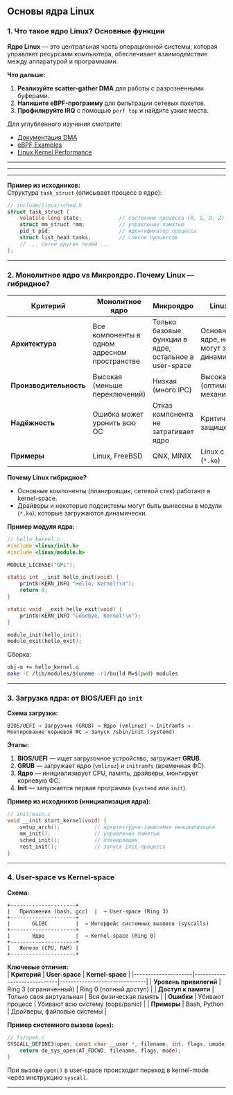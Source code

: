## **Основы ядра Linux**  
### **1. Что такое ядро Linux? Основные функции**  
**Ядро Linux** — это центральная часть операционной системы, которая управляет ресурсами компьютера, обеспечивает взаимодействие между аппаратурой и программами.  


**Что дальше:**  
1. **Реализуйте scatter-gather DMA** для работы с разрозненными буферами.  
2. **Напишите eBPF-программу** для фильтрации сетевых пакетов.  
3. **Профилируйте IRQ** с помощью `perf top` и найдите узкие места.  

Для углубленного изучения смотрите:  
- [Документация DMA](https://www.kernel.org/doc/html/latest/core-api/dma-api.html)  
- [eBPF Examples](https://github.com/iovisor/bcc)  
- [Linux Kernel Performance](https://brendangregg.com/linuxperf.html)  


---
---
---

**Пример из исходников:**  
Структура `task_struct` (описывает процесс в ядре):  
```c
// include/linux/sched.h
struct task_struct {
    volatile long state;            // состояние процесса (R, S, D, Z)
    struct mm_struct *mm;           // управление памятью
    pid_t pid;                      // идентификатор процесса
    struct list_head tasks;         // список процессов
    // ... сотни других полей ...
};
```

---

### **2. Монолитное ядро vs Микроядро. Почему Linux — гибридное?**  

| **Критерий**       | **Монолитное ядро**               | **Микроядро**                     | **Linux (гибрид)**                |
|--------------------|-----------------------------------|-----------------------------------|-----------------------------------|
| **Архитектура**    | Все компоненты в одном адресном пространстве | Только базовые функции в ядре, остальное в user-space | Основные части в ядре, но модули могут загружаться динамически |
| **Производительность** | Высокая (меньше переключений) | Низкая (много IPC)               | Высокая (оптимизированные механизмы) |
| **Надёжность**     | Ошибка может уронить всю ОС       | Отказ компонента не затрагивает ядро | Критические части защищены |
| **Примеры**        | Linux, FreeBSD                    | QNX, MINIX                       | Linux с модулями (`*.ko`) |

**Почему Linux гибридное?**  
- Основные компоненты (планировщик, сетевой стек) работают в kernel-space.  
- Драйверы и некоторые подсистемы могут быть вынесены в модули (`*.ko`), которые загружаются динамически.  

**Пример модуля ядра:**  
```c
// hello_kernel.c
#include <linux/init.h>
#include <linux/module.h>

MODULE_LICENSE("GPL");

static int __init hello_init(void) {
    printk(KERN_INFO "Hello, Kernel!\n");
    return 0;
}

static void __exit hello_exit(void) {
    printk(KERN_INFO "Goodbye, Kernel!\n");
}

module_init(hello_init);
module_exit(hello_exit);
```
Сборка:  
```bash
obj-m += hello_kernel.o
make -C /lib/modules/$(uname -r)/build M=$(pwd) modules
```

---

### **3. Загрузка ядра: от BIOS/UEFI до `init`**  

**Схема загрузки:**  
```
BIOS/UEFI → Загрузчик (GRUB) → Ядро (vmlinuz) → Initramfs → Монтирование корневой ФС → Запуск /sbin/init (systemd)
```

**Этапы:**  
1. **BIOS/UEFI** — ищет загрузочное устройство, загружает **GRUB**.  
2. **GRUB** — загружает ядро (`vmlinuz`) и `initramfs` (временная ФС).  
3. **Ядро** — инициализирует CPU, память, драйверы, монтирует корневую ФС.  
4. **Init** — запускается первая программа (`systemd` или `init`).  

**Пример из исходников (инициализация ядра):**  
```c
// init/main.c
void __init start_kernel(void) {
    setup_arch();           // архитектурно-зависимая инициализация
    mm_init();              // управление памятью
    sched_init();           // планировщик
    rest_init();            // запуск init-процесса
}
```

---

### **4. User-space vs Kernel-space**  

**Схема:**  
```
+---------------------+
|   Приложения (bash, gcc)  |  → User-space (Ring 3)
+---------------------+
|       GLIBC         |  → Интерфейс системных вызовов (syscalls)
+---------------------+
|       Ядро          |  → Kernel-space (Ring 0)
+---------------------+
|   Железо (CPU, RAM) |
+---------------------+
```

**Ключевые отличия:**  
| **Критерий**        | **User-space**               | **Kernel-space**              |
|---------------------|-----------------------------|-------------------------------|
| **Уровень привилегий** | Ring 3 (ограниченный)     | Ring 0 (полный доступ)       |
| **Доступ к памяти** | Только своя виртуальная     | Вся физическая память        |
| **Ошибки**          | Убивают процесс             | Убивают всю систему (oops/panic) |
| **Примеры**         | Bash, Python               | Драйверы, файловые системы   |

**Пример системного вызова (`open`):**  
```c
// fs/open.c
SYSCALL_DEFINE3(open, const char __user *, filename, int, flags, umode_t, mode) {
    return do_sys_open(AT_FDCWD, filename, flags, mode);
}
```
При вызове `open()` в user-space происходит переход в kernel-mode через инструкцию `syscall`.  

---
